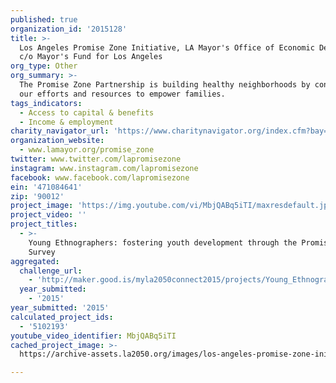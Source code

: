```yaml
---
published: true
organization_id: '2015128'
title: >-
  Los Angeles Promise Zone Initiative, LA Mayor's Office of Economic Development
  c/o Mayor's Fund for Los Angeles
org_type: Other
org_summary: >-
  The Promise Zone Partnership is building healthy neighborhoods by connecting
  our efforts and resources to empower families.
tags_indicators:
  - Access to capital & benefits
  - Income & employment
charity_navigator_url: 'https://www.charitynavigator.org/index.cfm?bay=search.profile&ein=471084641'
organization_website:
  - www.lamayor.org/promise_zone
twitter: www.twitter.com/lapromisezone
instagram: www.instagram.com/lapromisezone
facebook: www.facebook.com/lapromisezone
ein: '471084641'
zip: '90012'
project_image: 'https://img.youtube.com/vi/MbjQABq5iTI/maxresdefault.jpg'
project_video: ''
project_titles:
  - >-
    Young Ethnographers: fostering youth development through the Promise Zone
    Survey
aggregated:
  challenge_url:
    - 'http://maker.good.is/myla2050connect2015/projects/Young_Ethnographers.html'
  year_submitted:
    - '2015'
year_submitted: '2015'
calculated_project_ids:
  - '5102193'
youtube_video_identifier: MbjQABq5iTI
cached_project_image: >-
  https://archive-assets.la2050.org/images/los-angeles-promise-zone-initiative-la-mayors-office-of-economic-development-c-o-mayors-fund-for-los-angeles/img.youtube.com/vi/MbjQABq5iTI/maxresdefault.jpg

---
```

